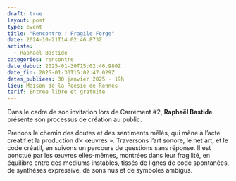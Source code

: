 ```yaml
---
draft: true
layout: post
type: event
title: "Rencontre : Fragile Forge"
date: 2024-10-21T14:02:46.873Z
artiste:
  - Raphaël Bastide
categories: rencontre
date_debut: 2025-01-30T15:02:46.980Z
date_fin: 2025-01-30T15:02:47.029Z
dates_publiees: 30 janvier 2025 · 19h
lieu: Maison de la Poésie de Rennes
tarif: Entrée libre et gratuite
---
```

Dans le cadre de son invitation lors de Carrément #2, **Raphaël Bastide** présente son processus de création au public.

Prenons le chemin des doutes et des sentiments mêlés, qui mène à l’acte créatif et la production d’« œuvres ». Traversons l’art sonore, le net art, et le code créatif, en suivons un parcours de questions sans réponse. Il est ponctué par les œuvres elles-mêmes, montrées dans leur fragilité, en équilibre entre des mediums instables, tissés de lignes de code spontanées, de synthèses expressive, de sons nus et de symboles ambigus. 